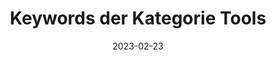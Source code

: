 ---
title: Keywords der Kategorie Tools
info: Stepstone Ausschreibungen Medieninformatik
date: 2023-02-23
urlRohdaten: https://www.icloud.com/numbers/081c88uajx_jMSe1xn_mRyAiQ#stellenausschreibungen
urlVisualisation: https://voyant-tools.org/?corpus=8df326af0b4165dee845478e72732b31&panels=cirrus,reader,trends,summary,contexts
size: 33
layout: image.11ty.js
---